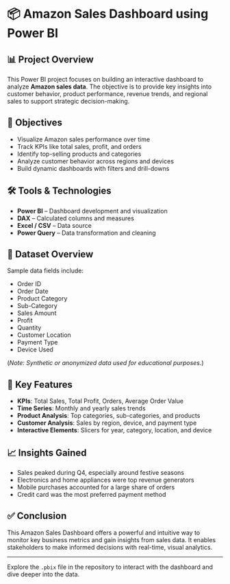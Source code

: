# 📦 Amazon Sales Dashboard using Power BI

## 📊 Project Overview

This Power BI project focuses on building an interactive dashboard to analyze **Amazon sales data**. The objective is to provide key insights into customer behavior, product performance, revenue trends, and regional sales to support strategic decision-making.

## 🎯 Objectives

- Visualize Amazon sales performance over time  
- Track KPIs like total sales, profit, and orders  
- Identify top-selling products and categories  
- Analyze customer behavior across regions and devices  
- Build dynamic dashboards with filters and drill-downs

## 🛠 Tools & Technologies

- **Power BI** – Dashboard development and visualization  
- **DAX** – Calculated columns and measures  
- **Excel / CSV** – Data source  
- **Power Query** – Data transformation and cleaning  

## 📁 Dataset Overview

Sample data fields include:

- Order ID  
- Order Date  
- Product Category  
- Sub-Category  
- Sales Amount  
- Profit  
- Quantity  
- Customer Location  
- Payment Type  
- Device Used  

(*Note: Synthetic or anonymized data used for educational purposes.*)

## 📌 Key Features

- **KPIs**: Total Sales, Total Profit, Orders, Average Order Value  
- **Time Series**: Monthly and yearly sales trends  
- **Product Analysis**: Top categories, sub-categories, and products  
- **Customer Analysis**: Sales by region, device, and payment type  
- **Interactive Elements**: Slicers for year, category, location, and device  

## 📈 Insights Gained

- Sales peaked during Q4, especially around festive seasons  
- Electronics and home appliances were top revenue generators  
- Mobile purchases accounted for a large share of orders  
- Credit card was the most preferred payment method  

## ✅ Conclusion

This Amazon Sales Dashboard offers a powerful and intuitive way to monitor key business metrics and gain insights from sales data. It enables stakeholders to make informed decisions with real-time, visual analytics.

---

Explore the `.pbix` file in the repository to interact with the dashboard and dive deeper into the data.

